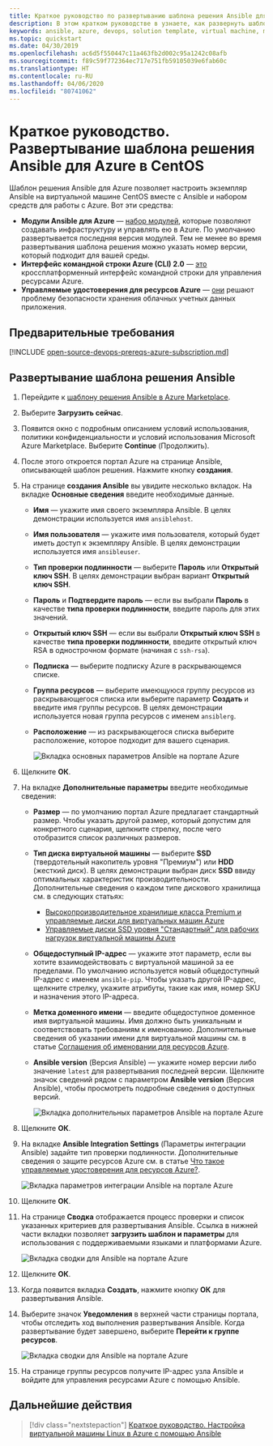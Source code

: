 ```yaml
---
title: Краткое руководство по развертыванию шаблона решения Ansible для Azure в CentOS
description: В этом кратком руководстве в узнаете, как развернуть шаблон решения Ansible на виртуальной машине CentOS, размещенной в Azure, а также изучите инструменты, которые настроены для работы с Azure.
keywords: ansible, azure, devops, solution template, virtual machine, managed identities for azure resources, centos, red hat
ms.topic: quickstart
ms.date: 04/30/2019
ms.openlocfilehash: ac6d5f550447c11a463fb2d002c95a1242c08afb
ms.sourcegitcommit: f89c59f772364ec717e751fb59105039e6fab60c
ms.translationtype: HT
ms.contentlocale: ru-RU
ms.lasthandoff: 04/06/2020
ms.locfileid: "80741062"
---
```

# <a name="quickstart-deploy-the-ansible-solution-template-for-azure-to-centos"></a>Краткое руководство. Развертывание шаблона решения Ansible для Azure в CentOS

Шаблон решения Ansible для Azure позволяет настроить экземпляр Ansible на виртуальной машине CentOS вместе с Ansible и набором средств для работы с Azure. Вот эти средства:

- **Модули Ansible для Azure** — [набор модулей](./module-version-matrix.md), которые позволяют создавать инфраструктуру и управлять ею в Azure. По умолчанию развертывается последняя версия модулей. Тем не менее во время развертывания шаблона решения можно указать номер версии, который подходит для вашей среды.
- **Интерфейс командной строки Azure (CLI) 2.0** — [это](/cli/azure/?view=azure-cli-latest) кроссплатформенный интерфейс командной строки для управления ресурсами Azure. 
- **Управляемые удостоверения для ресурсов Azure** — [они](/azure/active-directory/managed-identities-azure-resources/overview) решают проблему безопасности хранения облачных учетных данных приложения.

## <a name="prerequisites"></a>Предварительные требования

[!INCLUDE [open-source-devops-prereqs-azure-subscription.md](../../includes/open-source-devops-prereqs-azure-subscription.md)]

## <a name="deploy-the-ansible-solution-template"></a>Развертывание шаблона решения Ansible

1. Перейдите к [шаблону решения Ansible в Azure Marketplace](https://azuremarketplace.microsoft.com/marketplace/apps/azure-oss.ansible?tab=Overview).

1. Выберите **Загрузить сейчас**.

1. Появится окно с подробным описанием условий использования, политики конфиденциальности и условий использования Microsoft Azure Marketplace. Выберите **Continue** (Продолжить).

1. После этого откроется портал Azure на странице Ansible, описывающей шаблон решения. Нажмите кнопку **создания**.

1. На странице **создания Ansible** вы увидите несколько вкладок. На вкладке **Основные сведения** введите необходимые данные.

   - **Имя** — укажите имя своего экземпляра Ansible. В целях демонстрации используется имя `ansiblehost`.
   - **Имя пользователя** — укажите имя пользователя, который будет иметь доступ к экземпляру Ansible. В целях демонстрации используется имя `ansibleuser`.
   - **Тип проверки подлинности** — выберите **Пароль** или **Открытый ключ SSH**. В целях демонстрации выбран вариант **Открытый ключ SSH**.
   - **Пароль** и **Подтвердите пароль** — если вы выбрали **Пароль** в качестве **типа проверки подлинности**, введите пароль для этих значений.
   - **Открытый ключ SSH** — если вы выбрали **Открытый ключ SSH** в качестве **типа проверки подлинности**, введите открытый ключ RSA в однострочном формате (начиная с `ssh-rsa`).
   - **Подписка** — выберите подписку Azure в раскрывающемся списке.
   - **Группа ресурсов** — выберите имеющуюся группу ресурсов из раскрывающегося списка или выберите параметр **Создать** и введите имя группы ресурсов. В целях демонстрации используется новая группа ресурсов с именем `ansiblerg`.
   - **Расположение** — из раскрывающегося списка выберите расположение, которое подходит для вашего сценария.

     ![Вкладка основных параметров Ansible на портале Azure](./media/solution-template-deploy/portal-ansible-setup-tab-1.png)

1. Щелкните **ОК**.

1. На вкладке **Дополнительные параметры** введите необходимые сведения:

   - **Размер** — по умолчанию портал Azure предлагает стандартный размер. Чтобы указать другой размер, который допустим для конкретного сценария, щелкните стрелку, после чего отобразится список различных размеров.
   - **Тип диска виртуальной машины** — выберите **SSD** (твердотельный накопитель уровня "Премиум") или **HDD** (жесткий диск). В целях демонстрации выбран диск **SSD** ввиду оптимальных характеристик производительности. Дополнительные сведения о каждом типе дискового хранилища см. в следующих статьях:
       - [Высокопроизводительное хранилище класса Premium и управляемые диски для виртуальных машин Azure](/azure/virtual-machines/windows/premium-storage)
       - [Управляемые диски SSD уровня "Стандартный" для рабочих нагрузок виртуальной машины Azure](/azure/virtual-machines/windows/disks-standard-ssd)
   - **Общедоступный IP-адрес** — укажите этот параметр, если вы хотите взаимодействовать с виртуальной машиной за ее пределами. По умолчанию используется новый общедоступный IP-адрес с именем `ansible-pip`. Чтобы указать другой IP-адрес, щелкните стрелку, укажите атрибуты, такие как имя, номер SKU и назначения этого IP-адреса. 
   - **Метка доменного имени** — введите общедоступное доменное имя виртуальной машины. Имя должно быть уникальным и соответствовать требованиям к именованию. Дополнительные сведения об указании имени для виртуальной машины см. в статье [Соглашения об именовании для ресурсов Azure](/azure/architecture/best-practices/resource-naming).
   - **Ansible version** (Версия Ansible) — укажите номер версии либо значение `latest` для развертывания последней версии. Щелкните значок сведений рядом с параметром **Ansible version** (Версия Ansible), чтобы просмотреть подробные сведения о доступных версий.

     ![Вкладка дополнительных параметров Ansible на портале Azure](./media/solution-template-deploy/portal-ansible-setup-tab-2.png)

1. Щелкните **ОК**.

1. На вкладке **Ansible Integration Settings** (Параметры интеграции Ansible) задайте тип проверки подлинности. Дополнительные сведения о защите ресурсов Azure см. в статье [Что такое управляемые удостоверения для ресурсов Azure?](/azure/active-directory/managed-identities-azure-resources/overview).

    ![Вкладка параметров интеграции Ansible на портале Azure](./media/solution-template-deploy/portal-ansible-setup-tab-3.png)

1. Щелкните **ОК**.

1. На странице **Сводка** отображается процесс проверки и список указанных критериев для развертывания Ansible. Ссылка в нижней части вкладки позволяет **загрузить шаблон и параметры** для использования с поддерживаемыми языками и платформами Azure. 

     ![Вкладка сводки для Ansible на портале Azure](./media/solution-template-deploy/portal-ansible-setup-tab-4.png)

1. Щелкните **ОК**.

1. Когда появится вкладка **Создать**, нажмите кнопку **ОК** для развертывания Ansible.

1. Выберите значок **Уведомления** в верхней части страницы портала, чтобы отследить ход выполнения развертывания Ansible. Когда развертывание будет завершено, выберите **Перейти к группе ресурсов**. 

     ![Вкладка сводки для Ansible на портале Azure](./media/solution-template-deploy/portal-ansible-setup-complete.png)

1. На странице группы ресурсов получите IP-адрес узла Ansible и войдите для управления ресурсами Azure с помощью Ansible.

## <a name="next-steps"></a>Дальнейшие действия

> [!div class="nextstepaction"] 
> [Краткое руководство. Настройка виртуальной машины Linux в Azure с помощью Ansible](./vm-configure.md)
